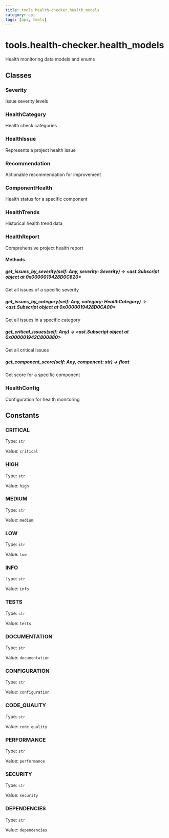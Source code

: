 ```yaml
---
title: tools.health-checker.health_models
category: api
tags: [api, tools]
---
```


# tools.health-checker.health_models

Health monitoring data models and enums

## Classes

### Severity

Issue severity levels

### HealthCategory

Health check categories

### HealthIssue

Represents a project health issue

### Recommendation

Actionable recommendation for improvement

### ComponentHealth

Health status for a specific component

### HealthTrends

Historical health trend data

### HealthReport

Comprehensive project health report

#### Methods

##### get_issues_by_severity(self: Any, severity: Severity) -> <ast.Subscript object at 0x0000019428D0C820>

Get all issues of a specific severity

##### get_issues_by_category(self: Any, category: HealthCategory) -> <ast.Subscript object at 0x0000019428D0CA00>

Get all issues in a specific category

##### get_critical_issues(self: Any) -> <ast.Subscript object at 0x000001942C800880>

Get all critical issues

##### get_component_score(self: Any, component: str) -> float

Get score for a specific component

### HealthConfig

Configuration for health monitoring

## Constants

### CRITICAL

Type: `str`

Value: `critical`

### HIGH

Type: `str`

Value: `high`

### MEDIUM

Type: `str`

Value: `medium`

### LOW

Type: `str`

Value: `low`

### INFO

Type: `str`

Value: `info`

### TESTS

Type: `str`

Value: `tests`

### DOCUMENTATION

Type: `str`

Value: `documentation`

### CONFIGURATION

Type: `str`

Value: `configuration`

### CODE_QUALITY

Type: `str`

Value: `code_quality`

### PERFORMANCE

Type: `str`

Value: `performance`

### SECURITY

Type: `str`

Value: `security`

### DEPENDENCIES

Type: `str`

Value: `dependencies`

